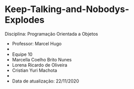 # Keep-Talking-and-Nobodys-Explodes

Disciplina: Programação Orientada a Objetos
 *  Professor: Marcel Hugo
 * 
 *  Equipe 10
 *  Marcella Coelho Brito Nunes
 *  Lorena Ricardo de Oliveira
 *  Cristian Yuri Machota
 *  
 *  Data de atualização: 22/11/2020
